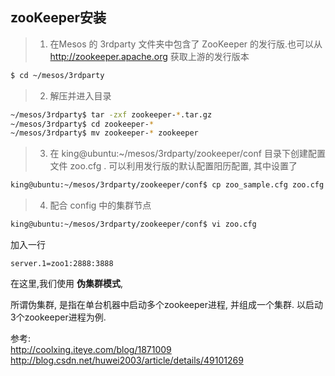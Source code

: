 ## zooKeeper安装

> 1. 在Mesos 的 3rdparty 文件夹中包含了 ZooKeeper 的发行版.也可以从 <http://zookeeper.apache.org> 获取上游的发行版本

```bash
$ cd ~/mesos/3rdparty
```

> 2. 解压并进入目录

```bash
~/mesos/3rdparty$ tar -zxf zookeeper-*.tar.gz
~/mesos/3rdparty$ cd zookeeper-*
~/mesos/3rdparty$ mv zookeeper-* zookeeper
```

> 3. 在 king@ubuntu:~/mesos/3rdparty/zookeeper/conf 目录下创建配置文件 zoo.cfg . 可以利用发行版的默认配置阳历配置, 其中设置了

```bash
king@ubuntu:~/mesos/3rdparty/zookeeper/conf$ cp zoo_sample.cfg zoo.cfg
```

> 4. 配合 config 中的集群节点

```bash
king@ubuntu:~/mesos/3rdparty/zookeeper/conf$ vi zoo.cfg
```

加入一行
```
server.1=zoo1:2888:3888
```

在这里,我们使用 __伪集群模式__,   

所谓伪集群, 是指在单台机器中启动多个zookeeper进程, 并组成一个集群. 以启动3个zookeeper进程为例.


参考:  
<http://coolxing.iteye.com/blog/1871009>
<http://blog.csdn.net/huwei2003/article/details/49101269>
